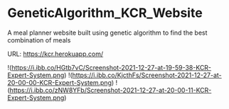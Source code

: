 # GeneticAlgorithm_KCR_Website
A meal planner website built using genetic algorithm to find the best combination of meals

URL: https://kcr.herokuapp.com/

!(https://i.ibb.co/HGtb7vC/Screenshot-2021-12-27-at-19-59-38-KCR-Expert-System.png)
!(https://i.ibb.co/KjcthFs/Screenshot-2021-12-27-at-20-00-00-KCR-Expert-System.png)
!(https://i.ibb.co/zNW8YFb/Screenshot-2021-12-27-at-20-00-11-KCR-Expert-System.png)
